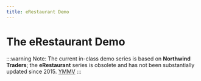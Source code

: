 ```yaml
---
title: eRestaurant Demo
---
```

# The eRestaurant Demo

:::warning Note:
The current in-class demo series is based on **Northwind Traders**; the **eRestaurant** series is obsolete and has not been substantially updated since 2015. [YMMV](https://www.urbandictionary.com/define.php?term=ymmv)
:::
